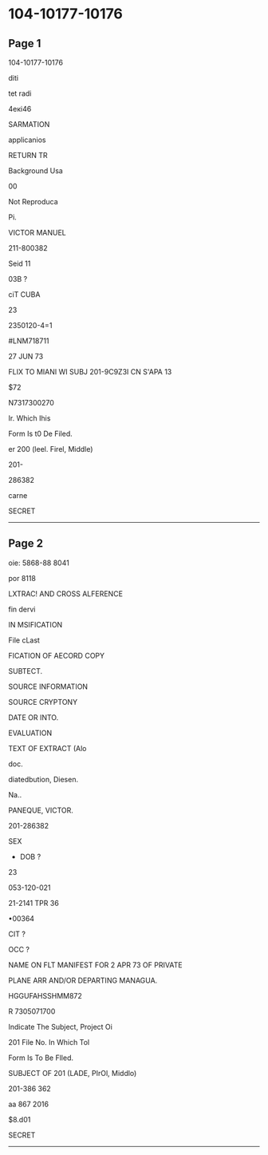 # 104-10177-10176

## Page 1

104-10177-10176

diti

tet radi

4екі46

SARMATION

applicanios

RETURN TR

Background Usa

00

Not Reproduca

Pi.

VICTOR MANUEL

211-800382

Seid 11

03B ?

ciT CUBA

23

2350120-4=1

#LNM718711

27 JUN 73

FLIX TO MIANI WI SUBJ 201-9C9Z3I CN S'APA 13

$72

N7317300270

Ir. Which Ihis

Form Is t0 De Filed.

er 200 (leel. Firel, Middle)

201-

286382

carne

SECRET

---

## Page 2

oie: 5868-88 8041

por 8118

LXTRAC! AND CROSS ALFERENCE

fin dervi

IN MSIFICATION

File cLast

FICATION OF AECORD COPY

SUBTECT.

SOURCE INFORMATION

SOURCE CRYPTONY

DATE OR INTO.

EVALUATION

TEXT OF EXTRACT (Alo

doc.

diatedbution, Diesen.

Na..

PANEQUE, VICTOR.

201-286382

SEX

* DOB ?

23

053-120-021

21-2141 TPR 36

•00364

CIT ?

OCC ?

NAME ON FLT MANIFEST FOR 2 APR 73 OF PRIVATE

PLANE ARR AND/OR DEPARTING MANAGUA.

HGGUFAHSSHMM872

R 7305071700

Indicate The Subject, Project Oi

201 File No. In Which Tol

Form Is To Be Flled.

SUBJECT OF 201 (LADE, PIrOl, Middlo)

201-386 362

aa 867 2016

$8.d01

SECRET

---

